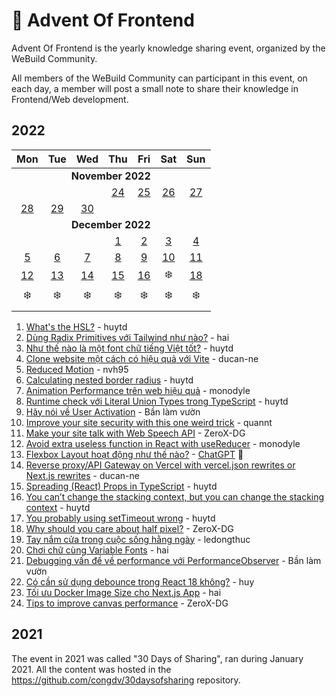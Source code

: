 # 🎄 Advent Of Frontend

Advent Of Frontend is the yearly knowledge sharing event, organized by the WeBuild Community. 

All members of the WeBuild Community can participant in this event, on each day, a member will post a small note to share their knowledge in Frontend/Web development.

## 2022

<table>
	<thead>
		<tr>
			<th align="center">Mon</th>
			<th align="center">Tue</th>
			<th align="center">Wed</th>
			<th align="center">Thu</th>
			<th align="center">Fri</th>
			<th align="center">Sat</th>
			<th align="center">Sun</th>
		</tr>
	</thead>
	<tbody>
		<tr>
			<td colspan="7" align="center"><b>November 2022</b></td>
		</tr>
		<tr>
			<td align="center"></td>
			<td align="center"></td>
			<td align="center"></td>
			<td align="center"><a href="/2022/day-01.md">24</a></td>
			<td align="center"><a href="/2022/day-02.md">25</a></td>
			<td align="center"><a href="/2022/day-03.md">26</a></td>
			<td align="center"><a href="/2022/day-04.md">27</a></td>
		</tr>
		<tr>
			<td align="center"><a href="/2022/day-05.md">28</a></td>
			<td align="center"><a href="/2022/day-06.md">29</a></td>
			<td align="center"><a href="/2022/day-07.md">30</a></td>
			<td align="center"> </td>
			<td align="center"> </td>
			<td align="center"> </td>
			<td align="center"> </td>
		</tr>
		<tr>
			<td colspan="7" align="center"><b>December 2022</b></td>
		</tr>
		<tr>
			<td align="center"> </td>
			<td align="center"> </td>
			<td align="center"> </td>
			<td align="center"><a href="/2022/day-08.md">1</a></td>
			<td align="center"><a href="/2022/day-09.md">2</a></td>
			<td align="center"><a href="/2022/day-10.md">3</a></td>
			<td align="center"><a href="/2022/day-11.md">4</a></td>
		</tr>
		<tr>
			<td align="center"><a href="/2022/day-12.md">5</a></td>
			<td align="center"><a href="/2022/day-13.md">6</a></td>
			<td align="center"><a href="/2022/day-14.md">7</a></td>
			<td align="center"><a href="/2022/day-15.md">8</a></td>
			<td align="center"><a href="/2022/day-16.md">9</a></td>
			<td align="center"><a href="/2022/day-17.md">10</a></td>
			<td align="center"><a href="/2022/day-18.md">11</a></td>
		</tr>
		<tr>
			<td align="center"><a href="/2022/day-19.md">12</a></td>
			<td align="center"><a href="/2022/day-20.md">13</a></td>
      			<td align="center"><a href="/2022/day-21.md">14</a></td>
			<td align="center"><a href="/2022/day-22.md">15</a></td>
			<td align="center"><a href="/2022/day-23.md">16</a></td>
			<td align="center">❄️</td>
      			<td align="center"><a href="/2022/day-25.md">18</a></td>
		</tr>
		<tr>
			<td align="center">❄️</td>
			<td align="center">❄️</td>
			<td align="center">❄️</td>
			<td align="center">❄️</td>
			<td align="center">❄️</td>
			<td align="center">❄️</td>
			<td align="center">❄️</td>
		</tr>
		<tr>
			<td align="center"></td>
			<td align="center"></td>
			<td align="center"></td>
			<td align="center"></td>
			<td align="center"></td>
			<td align="center"></td>
			<td align="center"></td>
		</tr>
	</tbody>
</table>

1. [What's the HSL?](/2022/day-01.md) - huytd
2. [Dùng Radix Primitives với Tailwind như nào?](/2022/day-02.md) - hai
3. [Như thế nào là một font chữ tiếng Việt tốt?](/2022/day-03.md) - huytd
4. [Clone website một cách có hiệu quả với Vite](/2022/day-04.md) - ducan-ne
5. [Reduced Motion](/2022/day-05.md) - nvh95
6. [Calculating nested border radius](/2022/day-06.md) - huytd
7. [Animation Performance trên web hiệu quả](/2022/day-07.md) - monodyle
8. [Runtime check với Literal Union Types trong TypeScript](/2022/day-08.md) - huytd
9. [Hãy nói về User Activation](/2022/day-09.md) - Bần làm vườn
10. [Improve your site security with this one weird trick](/2022/day-10.md) - quannt
11. [Make your site talk with Web Speech API](/2022/day-11.md) - ZeroX-DG
12. [Avoid extra useless function in React with useReducer](/2022/day-12.md) - monodyle
13. [Flexbox Layout hoạt động như thế nào?](/2022/day-13.md) - [ChatGPT](https://chat.openai.com/chat) 🤖
14. [Reverse proxy/API Gateway on Vercel with vercel.json rewrites or Next.js rewrites](/2022/day-14.md) - ducan-ne
15. [Spreading (React) Props in TypeScript](/2022/day-15.md) - huytd
16. [You can’t change the stacking context, but you can change the stacking context](/2022/day-16.md) - huytd
17. [You probably using setTimeout wrong](/2022/day-17.md) - huytd
18. [Why should you care about half pixel?](/2022/day-18.md) - ZeroX-DG
19. [Tay nắm cửa trong cuộc sống hằng ngày](/2022/day-19.md) - ledongthuc
20. [Chơi chữ cùng Variable Fonts](/2022/day-20.md) - hai
21. [Debugging vấn đề về performance với PerformanceObserver](/2022/day-21.md) - Bần làm vườn
22. [Có cần sử dụng debounce trong React 18 không?](/2022/day-22.md) - huy
23. [Tối ưu Docker Image Size cho Next.js App](/2022/day-23.md) - hai
25. [Tips to improve canvas performance](/2022/day-25.md) - ZeroX-DG

## 2021

The event in 2021 was called "30 Days of Sharing", ran during January 2021. All the content was hosted in the https://github.com/congdv/30daysofsharing repository.
